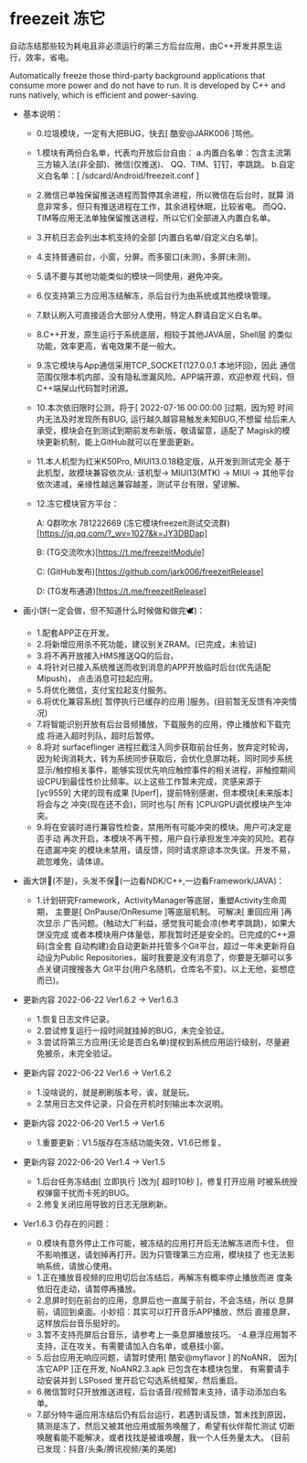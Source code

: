 # freezeit 冻它

自动冻结那些较为耗电且非必须运行的第三方后台应用，由C++开发并原生运行，效率，省电。

Automatically freeze those third-party background applications that consume more power and do not have to run. It is developed by C++ and runs natively, which is efficient and power-saving.


- 基本说明：
  - 0.垃圾模块，一定有大把BUG，快去[ 酷安@JARK006 ]骂他。
  - 1.模块有两份白名单，代表均开放后台自由：
      a.内置白名单：包含主流第三方输入法(非全部)、微信(仅推送)、
        QQ、TIM、钉钉，李跳跳。
      b.自定义白名单：[ /sdcard/Android/freezeit.conf ]
  - 2.微信已单独保留推送进程而暂停其余进程，所以微信在后台时，就算
      消息非常多，但只有推送进程在工作，其余进程休眠，比较省电。
      而QQ、TIM等应用无法单独保留推送进程，所以它们全部进入内置白名单。
  - 3.开机日志会列出本机支持的全部 [内置白名单/自定义白名单]。
  - 4.支持普通前台，小窗，分屏。而多窗口(未测)，多屏(未测)。
  - 5.请不要与其他功能类似的模块一同使用，避免冲突。
  - 6.仅支持第三方应用冻结解冻，杀后台行为由系统或其他模块管理。
  - 7.默认刷入可直接适合大部分人使用，特定人群请自定义白名单。
  - 8.C++开发，原生运行于系统底层，相较于其他JAVA层，Shell层
      的类似功能，效率更高，省电效果不是一般大。
  - 9.冻它模块与App通信采用TCP_SOCKET(127.0.0.1 本地环回)，因此
      通信范围仅限本机内部，没有隐私泄漏风险。APP端开源，欢迎参观
      代码，但C++端屎山代码暂时闭源。
  - 10.本次依旧限时公测，将于[ 2022-07-16 00:00:00 ]过期，因为短
      时间内无法及时发现所有BUG, 运行越久越容易触发未知BUG,不想留
      给后来人承受，模块会在到测试到期前发布新版，敬请留意，适配了
      Magisk的模块更新机制，能上GitHub就可以在里面更新。
  - 11.本人机型为红米K50Pro, MIUI13.0.18稳定版，从开发到测试完全
      基于此机型，故模块兼容依次从: 该机型-> MIUI13(MTK) -> MIUI
      -> 其他平台 依次递减，亲缘性越远兼容越差，测试平台有限，望谅解。
  - 12.冻它模块官方平台：

      A: Q群吹水 781222669 (冻它模块freezeit测试交流群)[https://jq.qq.com/?_wv=1027&k=JY3DBDap]

      B: (TG交流吹水)[https://t.me/freezeitModule]

      C: (GitHub发布)[https://github.com/jark006/freezeitRelease]

      D: (TG发布通道)[https://t.me/freezeitRelease]

- 画小饼(一定会做，但不知道什么时候做和做完🕊️)：
  - 1.配套APP正在开发。
  - 2.将新增应用杀不死功能，建议别关ZRAM。(已完成，未验证)
  - 3.将不再开放接入HMS推送QQ的后台。
  - 4.将针对已接入系统推送而收到消息的APP开放临时后台(优先适配MIpush)，
      点击消息可拉起应用。
  - 5.将优化微信，支付宝拉起支付服务。
  - 6.将优化兼容系统[ 暂停执行已缓存的应用 ]服务。(目前暂无反馈有冲突情况)
  - 7.将智能识别开放有后台音频播放，下载服务的应用，停止播放和下载完成
      将进入超时列队，超时后暂停。
  - 8.将对 surfaceflinger 进程拦截注入同步获取前台任务，放弃定时轮询，
      因为轮询消耗大，转为系统同步获取后，会优化息屏功耗，同时同步系统
      显示/触控相关事件，能够实现优先响应触控事件的相关进程，非触控期间
      设CPU到最佳性价比频率。以上这些工作暂未完成，灵感来源于 [yc9559] 
      大佬的现有成果 [Uperf]，提前特别感谢，但本模块[未来版本]将会与之
      冲突(现在还不会)，同时也与[ 所有 ]CPU/GPU调优模块产生冲突。
  - 9.将在安装时进行兼容性检查，禁用所有可能冲突的模块。用户可决定是否手动
      再次开启，本模块不再干预，用户自行承担发生冲突的风险。若存在遗漏冲突
      的模块未禁用，请反馈，同时请求原谅本次失误。开发不易，疏忽难免，请体谅。
      
- 画大饼🤩(不是)，头发不保🥵(一边看NDK/C++,一边看Framework/JAVA)：
  - 1.计划研究Framework，ActivityManager等底层，重塑Activity生命周期，
      主要是[ OnPause/OnResume ]等底层机制。 可解决[ 重回应用 ]再次显示
      广告问题。(触动大厂利益，感觉我可能会凉(参考李跳跳)，如果大饼没完成
      或者本模块用户体量低，那我暂时还是安全的。已完成的C++源码(含全套
      自动构建)会自动更新并托管多个Git平台，超过一年未更新将自动设为Public
      Repositories，届时我要是没有消息了，你要是无聊可以多点关键词搜搜各大
      Git平台(用户名随机，仓库名不变)。以上无他，妄想症而已)。

- 更新内容 2022-06-22 Ver1.6.2 -> Ver1.6.3
  - 1.恢复日志文件记录。
  - 2.尝试修复运行一段时间就挂掉的BUG，未完全验证。
  - 3.尝试将第三方应用(无论是否白名单)提权到系统应用运行级别，尽量避免被杀，未完全验证。

- 更新内容 2022-06-22 Ver1.6 -> Ver1.6.2
  - 1.没啥说的，就是刷刷版本号，诶，就是玩。
  - 2.禁用日志文件记录，只会在开机时刻输出本次说明。

- 更新内容 2022-06-20 Ver1.5 -> Ver1.6
  - 1.重要更新：V1.5版存在冻结功能失效，V1.6已修复。

- 更新内容 2022-06-20 Ver1.4 -> Ver1.5
  - 1.后台任务冻结由[ 立即执行 ]改为[ 超时10秒 ]，修复打开应用
      时被系统授权弹窗干扰而卡死的BUG。
  - 2.修复关闭应用导致的日志无限刷新。

- Ver1.6.3 仍存在的问题：
  - 0.模块有意外停止工作可能，被冻结的应用打开后无法解冻进而卡住，
      但不影响推送，请划掉再打开。因为只管理第三方应用，模块挂了
      也无法影响系统，请放心使用。
  - 1.正在播放音视频的应用切后台冻结后，再解冻有概率停止播放而进
      度条依旧在走动，请暂停再播放。
  - 2.息屏时刻在前台的应用，息屏后也一直属于前台，不会冻结，所以
      息屏前，请回到桌面。小妙招：其实可以打开音乐APP播放，然后
      直接息屏，这样放后台音乐挺好的。
  - 3.暂不支持亮屏后台音乐，请参考上一条息屏播放技巧。
   -4.悬浮应用暂不支持，正在攻关。有需要请加入白名单，或悬挂小窗。
  - 5.后台应用无响应问题，请暂时使用[ 酷安@myflavor ] 的NoANR，
      因为[ 冻它APP ]正在开发, NoANR2.3.apk 已包含在本模块包里，
      有需要请手动安装并到 LSPosed 里开启它勾选系统框架，然后重启。
  - 6.微信暂时只开放推送进程，后台语音/视频暂未支持，请手动添加白名单。
  - 7.部分特牛逼应用冻结后仍有后台运行，若遇到请反馈，暂未找到原因，
      猜测是冻了，然后又被其他应用或服务唤醒了，希望有伙伴帮忙测试
      切断唤醒看能不能解决，或者找找是被谁唤醒，我一个人任务量太大。
      (目前已发现：抖音/头条/腾讯视频/美的美居)

